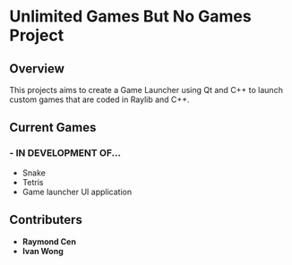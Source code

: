 # Unlimited Games But No Games Project

## Overview
This projects aims to create a Game Launcher using Qt and C++ to launch custom games that are coded in Raylib and C++.

## Current Games
  ### - IN DEVELOPMENT OF...
  - Snake
  - Tetris
  - Game launcher UI application

## Contributers
  - **Raymond Cen**
  - **Ivan Wong**
